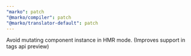```yaml
---
"marko": patch
"@marko/compiler": patch
"@marko/translator-default": patch
---
```


Avoid mutating component instance in HMR mode. (Improves support in tags api preview)
